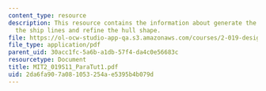 ```yaml
---
content_type: resource
description: This resource contains the information about generate the hull, generate
  the ship lines and refine the hull shape.
file: https://ol-ocw-studio-app-qa.s3.amazonaws.com/courses/2-019-design-of-ocean-systems-spring-2011/2da6fa907a081053254ae5395b4b079d_MIT2_019S11_ParaTut1.pdf
file_type: application/pdf
parent_uid: 30acc1fc-5a6b-a1db-57f4-da4c0e56683c
resourcetype: Document
title: MIT2_019S11_ParaTut1.pdf
uid: 2da6fa90-7a08-1053-254a-e5395b4b079d
---
```

